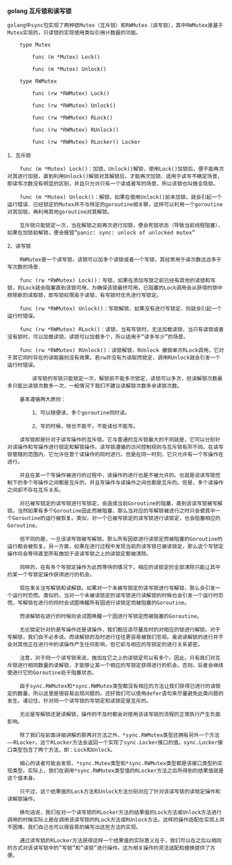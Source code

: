 **golang 互斥锁和读写锁**

    golang中sync包实现了两种锁Mutex（互斥锁）和RWMutex（读写锁），其中RWMutex是基于Mutex实现的，只读锁的实现使用类似引用计数器的功能。
    
        type Mutex
        
            func (m *Mutex) Lock()
        
            func (m *Mutex) Unlock()
        
        type RWMutex
        
            func (rw *RWMutex) Lock()
        
            func (rw *RWMutex) Unlock()
   
            func (rw *RWMutex) RLock()
        
            func (rw *RWMutex) RUnlock()
           
            func (rw *RWMutex) RLocker() Locker
                 
    1、互斥锁
    
        func (m *Mutex) Lock()：加锁，Unlock()解锁，使用Lock()加锁后，便不能再次对其进行加锁，直到利用Unlock()解锁对其解锁后，才能再次加锁．适用于读写不确定场景，即读写次数没有明显的区别，并且只允许只有一个读或者写的场景，所以该锁也叫做全局锁。
        
        func (m *Mutex) Unlock()：解锁，如果在使用Unlock()前未加锁，就会引起一个运行错误．已经锁定的Mutex并不与特定的goroutine相关联，这样可以利用一个goroutine对其加锁，再利用其他goroutine对其解锁。
        
        互斥锁只能锁定一次，当在解锁之前再次进行加锁，便会死锁状态（导致当前线程阻塞），如果在加锁前解锁，便会报错“panic: sync: unlock of unlocked mutex”
    
    2、读写锁
        
        RWMutex是一个读写锁，该锁可以加多个读锁或者一个写锁，其经常用于读次数远远多于写次数的场景．
        
        func (rw *RWMutex) Lock()：写锁，如果在添加写锁之前已经有其他的读锁和写锁，则Lock就会阻塞直到该锁可用，为确保该锁最终可用，已阻塞的Lock调用会从获得的锁中排除新的读取锁，即写锁权限高于读锁，有写锁时优先进行写锁定。
        
        func (rw *RWMutex) Unlock()：写锁解锁，如果没有进行写锁定，则就会引起一个运行时错误。
        
        func (rw *RWMutex) RLock()：读锁，当有写锁时，无法加载读锁，当只有读锁或者没有锁时，可以加载读锁，读锁可以加载多个，所以适用于“读多写少”的场景。
        
        func (rw *RWMutex) RUnlock()：读锁解锁，RUnlock 撤销单次RLock调用，它对于其它同时存在的读取器则没有效果。若rw并没有为读取而锁定，调用RUnlock就会引发一个运行时错误。
        
            读写锁的写锁只能锁定一次，解锁前不能多次锁定，读锁可以多次，但读解锁次数最多只能比读锁次数多一次，一般情况下我们不建议读解锁次数多余读锁次数。
        
        基本遵循两大原则：
            
            1、可以随便读，多个goroutine同时读。
            
            2、写的时候，啥也不能干。不能读也不能写。
            
        读写锁即是针对于读写操作的互斥锁。它与普通的互斥锁最大的不同就是，它可以分别针对读操作和写操作进行锁定和解锁操作。读写锁遵循的访问控制规则与互斥锁有所不同。在读写锁管辖的范围内，它允许任意个读操作的同时进行。但是在同一时刻，它只允许有一个写操作在进行。
            
        并且在某一个写操作被进行的过程中，读操作的进行也是不被允许的。也就是说读写锁控制下的多个写操作之间都是互斥的，并且写操作与读操作之间也都是互斥的。但是，多个读操作之间却不存在互斥关系。

        对已被写锁定的读写锁进行写锁定，会造成当前Goroutine的阻塞，直到该读写锁被写解锁。当然如果有多个Goroutine因此而被阻塞，那么当对应的写解锁被进行之时只会使其中一个Goroutine的运行被恢复。类似，对一个已被写锁定的读写锁进行读锁定，也会阻塞相应的Goroutine。
        
        但不同的是，一旦该读写锁被写解锁，那么所有因欲进行读锁定而被阻塞的Goroutine的运行都会被恢复。另一方面，如果在进行过程中发现当前的读写锁已被读锁定，那么这个写锁定操作将会等待直至所有施加于该读写锁之上的读锁定都被清除。
        
        同样的，在有多个写锁定操作为此而等待的情况下，相应的读锁定的全部清除只能让其中的某一个写锁定操作获得进行的机会。
        
        现在来关注写解锁和读解锁。如果对一个未被写锁定的读写锁进行写解锁，那么会引发一个运行时恐慌。类似的，当对一个未被读锁定的读写锁进行读解锁的时候也会引发一个运行时恐慌。写解锁在进行的同时会试图唤醒所有因进行读锁定而被阻塞的Goroutine。
        
        而读解锁在进行的时候则会试图唤醒一个因进行写锁定而被阻塞的Goroutine。
        
        无论锁定针对的是写操作还是读操作，我们都应该尽量及时的对相应的锁进行解锁。对于写解锁，我们自不必多说。而读解锁的及时进行往往更容易被我们忽视。虽说读解锁的进行并不会对其他正在进行中的读操作产生任何影响，但它却与相应的写锁定的进行关系紧密。
        
        注意，对于同一个读写锁来说，施加在它之上的读锁定可以有多个。因此，只有我们对互斥锁进行相同数量的读解锁，才能够让某一个相应的写锁定获得进行的机会。否则，后者会继续使进行它的Goroutine处于阻塞状态。
        
        由于sync.RWMutex和*sync.RWMutex类型都没有相应的方法让我们获得已进行的读锁定的数量，所以这里是很容易出现问题的。还好我们可以使用defer语句来尽量避免此类问题的发生。请记住，针对同一个读写锁的写锁定和读锁定是互斥的。
        
        无论是写解锁还是读解锁，操作的不及时都会对使用该读写锁的流程的正常执行产生负面影响。
        
        除了我们在前面详细讲解的那两对方法之外，*sync.RWMutex类型还拥有另外一个方法——RLocker。这个RLocker方法会返回一个实现了sync.Locker接口的值。sync.Locker接口类型包含了两个方法，即：Lock和Unlock。
        
        细心的读者可能会发现，*sync.Mutex类型和*sync.RWMutex类型都是该接口类型的实现类型。实际上，我们在调用*sync.RWMutex类型值的RLocker方法之后所得到的结果值就是这个值本身。
        
        只不过，这个结果值的Lock方法和Unlock方法分别对应了针对该读写锁的读锁定操作和读解锁操作。
        
        换句话说，我们在对一个读写锁的RLocker方法的结果值的Lock方法或Unlock方法进行调用的时候实际上是在调用该读写锁的RLock方法或RUnlock方法。这样的操作适配在实现上并不困难。我们自己也可以很容易的编写出这些方法的实现。
        
        通过读写锁的RLocker方法获得这样一个结果值的实际意义在于，我们可以在之后以相同的方式对该读写锁中的“写锁”和“读锁”进行操作。这为相关操作的灵活适配和替换提供了方便。